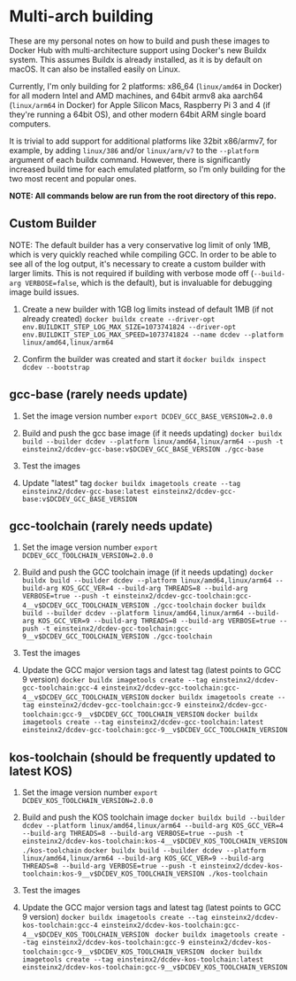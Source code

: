 # Multi-arch building

These are my personal notes on how to build and push these images to Docker Hub with multi-architecture support using Docker's new Buildx system. This assumes Buildx is already installed, as it is by default on macOS. It can also be installed easily on Linux. 

Currently, I'm only building for 2 platforms: x86_64 (`linux/amd64` in Docker) for all modern Intel and AMD machines, and 64bit armv8 aka aarch64 (`linux/arm64` in Docker) for Apple Silicon Macs, Raspberry Pi 3 and 4 (if they're running a 64bit OS), and other modern 64bit ARM single board computers. 

It is trivial to add support for additional platforms like 32bit x86/armv7, for example, by adding `linux/386` and/or `linux/arm/v7` to the `--platform` argument of each buildx command. However, there is significantly increased build time for each emulated platform, so I'm only building for the two most recent and popular ones.

**NOTE: All commands below are run from the root directory of this repo.**


## Custom Builder

NOTE: The default builder has a very conservative log limit of only 1MB, which is very quickly reached while compiling GCC. In order to be able to see all of the log output, it's necessary to create a custom builder with larger limits. This is not required if building with verbose mode off (`--build-arg VERBOSE=false`, which is the default), but is invaluable for debugging image build issues.

1. Create a new builder with 1GB log limits instead of default 1MB (if not already created)
`docker buildx create --driver-opt env.BUILDKIT_STEP_LOG_MAX_SIZE=1073741824 --driver-opt env.BUILDKIT_STEP_LOG_MAX_SPEED=1073741824 --name dcdev --platform linux/amd64,linux/arm64`

2. Confirm the builder was created and start it
`docker buildx inspect dcdev --bootstrap`

## gcc-base (rarely needs update)

1. Set the image version number
`export DCDEV_GCC_BASE_VERSION=2.0.0`

2. Build and push the gcc base image (if it needs updating)
`docker buildx build --builder dcdev --platform linux/amd64,linux/arm64 --push -t einsteinx2/dcdev-gcc-base:v$DCDEV_GCC_BASE_VERSION ./gcc-base`

3. Test the images

4. Update "latest" tag
`docker buildx imagetools create --tag einsteinx2/dcdev-gcc-base:latest einsteinx2/dcdev-gcc-base:v$DCDEV_GCC_BASE_VERSION`

## gcc-toolchain (rarely needs update)

1. Set the image version number
`export DCDEV_GCC_TOOLCHAIN_VERSION=2.0.0`

2. Build and push the GCC toolchain image (if it needs updating)
`docker buildx build --builder dcdev --platform linux/amd64,linux/arm64 --build-arg KOS_GCC_VER=4 --build-arg THREADS=8 --build-arg VERBOSE=true --push -t einsteinx2/dcdev-gcc-toolchain:gcc-4__v$DCDEV_GCC_TOOLCHAIN_VERSION ./gcc-toolchain`
`docker buildx build --builder dcdev --platform linux/amd64,linux/arm64 --build-arg KOS_GCC_VER=9 --build-arg THREADS=8 --build-arg VERBOSE=true --push -t einsteinx2/dcdev-gcc-toolchain:gcc-9__v$DCDEV_GCC_TOOLCHAIN_VERSION ./gcc-toolchain`

3. Test the images

4. Update the GCC major version tags and latest tag (latest points to GCC 9 version)
`docker buildx imagetools create --tag einsteinx2/dcdev-gcc-toolchain:gcc-4 einsteinx2/dcdev-gcc-toolchain:gcc-4__v$DCDEV_GCC_TOOLCHAIN_VERSION`
`docker buildx imagetools create --tag einsteinx2/dcdev-gcc-toolchain:gcc-9 einsteinx2/dcdev-gcc-toolchain:gcc-9__v$DCDEV_GCC_TOOLCHAIN_VERSION`
`docker buildx imagetools create --tag einsteinx2/dcdev-gcc-toolchain:latest einsteinx2/dcdev-gcc-toolchain:gcc-9__v$DCDEV_GCC_TOOLCHAIN_VERSION`


## kos-toolchain (should be frequently updated to latest KOS)

1. Set the image version number
`export DCDEV_KOS_TOOLCHAIN_VERSION=2.0.0`

2. Build and push the KOS toolchain image
`docker buildx build --builder dcdev --platform linux/amd64,linux/arm64 --build-arg KOS_GCC_VER=4 --build-arg THREADS=8 --build-arg VERBOSE=true --push -t einsteinx2/dcdev-kos-toolchain:kos-4__v$DCDEV_KOS_TOOLCHAIN_VERSION ./kos-toolchain`
`docker buildx build --builder dcdev --platform linux/amd64,linux/arm64 --build-arg KOS_GCC_VER=9 --build-arg THREADS=8 --build-arg VERBOSE=true --push -t einsteinx2/dcdev-kos-toolchain:kos-9__v$DCDEV_KOS_TOOLCHAIN_VERSION ./kos-toolchain`

3. Test the images

4. Update the GCC major version tags and latest tag (latest points to GCC 9 version)
`docker buildx imagetools create --tag einsteinx2/dcdev-kos-toolchain:gcc-4 einsteinx2/dcdev-kos-toolchain:gcc-4__v$DCDEV_KOS_TOOLCHAIN_VERSION `
`docker buildx imagetools create --tag einsteinx2/dcdev-kos-toolchain:gcc-9 einsteinx2/dcdev-kos-toolchain:gcc-9__v$DCDEV_KOS_TOOLCHAIN_VERSION `
`docker buildx imagetools create --tag einsteinx2/dcdev-kos-toolchain:latest einsteinx2/dcdev-kos-toolchain:gcc-9__v$DCDEV_KOS_TOOLCHAIN_VERSION `